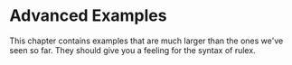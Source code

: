 # Advanced Examples

This chapter contains examples that are much larger than the ones we've seen so far. They should
give you a feeling for the syntax of rulex.
